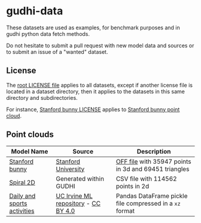 # gudhi-data

These datasets are used as examples, for benchmark purposes and in gudhi python data fetch methods.

Do not hesitate to submit a pull request with new model data and sources or to submit an issue of a "wanted" dataset.

## License

The [root LICENSE file](LICENSE) applies to all datasets, except if another license file is located in a dataset
directory, then it applies to the datasets in this same directory and subdirectories.

For instance, [Stanford bunny LICENSE](points/bunny/LICENSE) applies to [Stanford bunny point cloud](points/bunny/).

## Point clouds

| Model Name | Source | Description |
|------------|--------|-------------|
| [Stanford bunny](points/bunny/bunny.off) | [Stanford University](http://graphics.stanford.edu/data/3Dscanrep/) | [OFF file](https://en.wikipedia.org/wiki/OFF_(file_format)) with 35947 points in 3d and 69451 triangles |
| [Spiral 2D](points/spiral_2d/spiral_2d.csv) | Generated within GUDHI | CSV file with 114562 points in 2d |
| [Daily and sports activities](points/activities/activities.xz) | [UC Irvine ML repository](https://archive-beta.ics.uci.edu/dataset/256/daily+and+sports+activities) - [CC BY 4.0](https://creativecommons.org/licenses/by/4.0/legalcode) | Pandas DataFrame pickle file compressed in a `xz` format |
